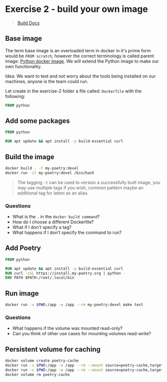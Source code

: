 # Exercise 2 - build your own image

> [Build Docs](https://docs.docker.com/engine/reference/builder/)

## Base image

The term base image is an overloaded term in docker in it's prime form would be `FROM scratch`, however the correct terminology is called parent image: [Python docker image](https://hub.docker.com/_/python). We will extend the Python image to make our own functionality.

Idea: We want to test and not worry about the tools being installed on our machines, anyone is the team could run.

Let create in the exercise-2 folder a file called: `Dockerfile` with the following:

```dockerfile
FROM python
```

## Add some packages

```dockerfile
FROM python

RUN apt update && apt install -y build-essential curl
```

## Build the image

```sh
docker build . -t my-poetry:devel
docker run -it my-poetry:devel /bin/bash
```

> The tagging `-t` can be used to version a successfully built image, you may use multiple tags if you wish, common pattern maybe an additional tag for latest as an alias.

### Questions

- What is the `.` in the `docker build command`?
- How do I choose a different Dockerfile?
- What if I don't specify a tag?
- What happens if I don't specify the command to run?

## Add Poetry

```dockerfile
FROM python

RUN apt update && apt install -y build-essential curl
RUN curl -sSL https://install.my-poetry.org | python -
ENV PATH $PATH:/root/.local/bin
```

## Run image

```sh
docker run -v $PWD:/app -w /app --rm my-poetry:devel make test
```

### Questions

- What happens if the volume was mounted read-only?
- Can you think of other use cases for mounting volumes read-write?

## Persistent volume for caching

```sh
docker volume create poetry-cache
docker run -v $PWD:/app -w /app --rm --mount source=poetry-cache,target=/root/.cache/pypoetry/virtualenvs my-poetry:devel make test
docker run -v $PWD:/app -w /app --rm --mount source=poetry-cache,target=/root/.cache/pypoetry/virtualenvs my-poetry:devel make test
docker volume rm poetry-cache
```
